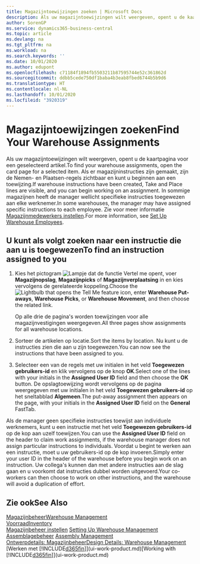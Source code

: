 ```yaml
---
title: Magazijntoewijzingen zoeken | Microsoft Docs
description: Als uw magazijntoewijzingen wilt weergeven, opent u de kaartpagina voor een geselecteerd artikel. Als er magazijninstructies zijn gemaakt, zijn de Nemen- en Plaatsen-regels zichtbaar en kunt u beginnen aan een toewijzing. In sommige magazijnen heeft de manager wellicht specifieke instructies toegewezen aan elke werknemer.
author: SorenGP
ms.service: dynamics365-business-central
ms.topic: article
ms.devlang: na
ms.tgt_pltfrm: na
ms.workload: na
ms.search.keywords: ''
ms.date: 10/01/2020
ms.author: edupont
ms.openlocfilehash: c71184f1894fb5503211b87595744e52c361862d
ms.sourcegitcommit: ddbb5cede750df1baba4b3eab8fbed6744b5b9d6
ms.translationtype: HT
ms.contentlocale: nl-NL
ms.lasthandoff: 10/01/2020
ms.locfileid: "3920319"
---
```

# <a name="find-your-warehouse-assignments"></a><span data-ttu-id="ab94e-105">Magazijntoewijzingen zoeken</span><span class="sxs-lookup"><span data-stu-id="ab94e-105">Find Your Warehouse Assignments</span></span>
<span data-ttu-id="ab94e-106">Als uw magazijntoewijzingen wilt weergeven, opent u de kaartpagina voor een geselecteerd artikel.</span><span class="sxs-lookup"><span data-stu-id="ab94e-106">To find your warehouse assignments, open the card page for a selected item.</span></span> <span data-ttu-id="ab94e-107">Als er magazijninstructies zijn gemaakt, zijn de Nemen- en Plaatsen-regels zichtbaar en kunt u beginnen aan een toewijzing.</span><span class="sxs-lookup"><span data-stu-id="ab94e-107">If warehouse instructions have been created, Take and Place lines are visible, and you can begin working on an assignment.</span></span> <span data-ttu-id="ab94e-108">In sommige magazijnen heeft de manager wellicht specifieke instructies toegewezen aan elke werknemer.</span><span class="sxs-lookup"><span data-stu-id="ab94e-108">In some warehouses, the manager may have assigned specific instructions to each employee.</span></span> <span data-ttu-id="ab94e-109">Zie voor meer informatie [Magazijnmedewerkers instellen](warehouse-how-to-set-up-warehouse-employees.md).</span><span class="sxs-lookup"><span data-stu-id="ab94e-109">For more information, see [Set Up Warehouse Employees](warehouse-how-to-set-up-warehouse-employees.md).</span></span>

## <a name="to-find-an-instruction-assigned-to-you"></a><span data-ttu-id="ab94e-110">U kunt als volgt zoeken naar een instructie die aan u is toegewezen</span><span class="sxs-lookup"><span data-stu-id="ab94e-110">To find an instruction assigned to you</span></span>  
1.  <span data-ttu-id="ab94e-111">Kies het pictogram ![Lampje dat de functie Vertel me opent](media/ui-search/search_small.png "Vertel me wat u wilt doen"), voer **Magazijnopslag**, **Magazijnpicks** of **Magazijnverplaatsing** in en kies vervolgens de gerelateerde koppeling.</span><span class="sxs-lookup"><span data-stu-id="ab94e-111">Choose the ![Lightbulb that opens the Tell Me feature](media/ui-search/search_small.png "Tell me what you want to do") icon, enter **Warehouse Put-aways**, **Warehouse Picks**, or **Warehouse Movement**, and then choose the related link.</span></span>

    <span data-ttu-id="ab94e-112">Op alle drie de pagina's worden toewijzingen voor alle magazijnvestigingen weergegeven.</span><span class="sxs-lookup"><span data-stu-id="ab94e-112">All three pages show assignments for all warehouse locations.</span></span>  

2. <span data-ttu-id="ab94e-113">Sorteer de artikelen op locatie.</span><span class="sxs-lookup"><span data-stu-id="ab94e-113">Sort the items by location.</span></span> <span data-ttu-id="ab94e-114">Nu kunt u de instructies zien die aan u zijn toegewezen.</span><span class="sxs-lookup"><span data-stu-id="ab94e-114">You can now see the instructions that have been assigned to you.</span></span>  
3. <span data-ttu-id="ab94e-115">Selecteer een van de regels met uw initialen in het veld **Toegewezen gebruikers-id** en klik vervolgens op de knop **OK**.</span><span class="sxs-lookup"><span data-stu-id="ab94e-115">Select one of the lines with your initials in the **Assigned User ID** field and then choose the **OK** button.</span></span> <span data-ttu-id="ab94e-116">De opslagtoewijzing wordt vervolgens op de pagina weergegeven met uw initialen in het veld **Toegewezen gebruikers-id** op het sneltabblad **Algemeen**.</span><span class="sxs-lookup"><span data-stu-id="ab94e-116">The put-away assignment then appears on the page, with your initials in the **Assigned User ID** field on the **General** FastTab.</span></span>  

<span data-ttu-id="ab94e-117">Als de manager geen specifieke instructies toewijst aan individuele werknemers, kunt u een instructie met het veld **Toegewezen gebruikers-id** op de kop aan uzelf toewijzen.</span><span class="sxs-lookup"><span data-stu-id="ab94e-117">You can use the **Assigned User ID** field on the header to claim work assignments, if the warehouse manager does not assign particular instructions to individuals.</span></span> <span data-ttu-id="ab94e-118">Voordat u begint te werken aan een instructie, moet u uw gebruikers-id op de kop invoeren.</span><span class="sxs-lookup"><span data-stu-id="ab94e-118">Simply enter your user ID in the header of the warehouse before you begin work on an instruction.</span></span> <span data-ttu-id="ab94e-119">Uw collega's kunnen dan met andere instructies aan de slag gaan en u voorkomt dat instructies dubbel worden uitgevoerd.</span><span class="sxs-lookup"><span data-stu-id="ab94e-119">Your co-workers can then choose to work on other instructions, and the warehouse will avoid a duplication of effort.</span></span>  

## <a name="see-also"></a><span data-ttu-id="ab94e-120">Zie ook</span><span class="sxs-lookup"><span data-stu-id="ab94e-120">See Also</span></span>  
[<span data-ttu-id="ab94e-121">Magazijnbeheer</span><span class="sxs-lookup"><span data-stu-id="ab94e-121">Warehouse Management</span></span>](warehouse-manage-warehouse.md)  
[<span data-ttu-id="ab94e-122">Voorraad</span><span class="sxs-lookup"><span data-stu-id="ab94e-122">Inventory</span></span>](inventory-manage-inventory.md)  
<span data-ttu-id="ab94e-123">[Magazijnbeheer instellen](warehouse-setup-warehouse.md)   </span><span class="sxs-lookup"><span data-stu-id="ab94e-123">[Setting Up Warehouse Management](warehouse-setup-warehouse.md)   </span></span>  
<span data-ttu-id="ab94e-124">[Assemblagebeheer](assembly-assemble-items.md)  </span><span class="sxs-lookup"><span data-stu-id="ab94e-124">[Assembly Management](assembly-assemble-items.md)  </span></span>  
[<span data-ttu-id="ab94e-125">Ontwerpdetails: Magazijnbeheer</span><span class="sxs-lookup"><span data-stu-id="ab94e-125">Design Details: Warehouse Management</span></span>](design-details-warehouse-management.md)  
<span data-ttu-id="ab94e-126">[Werken met [!INCLUDE[d365fin](includes/d365fin_md.md)]](ui-work-product.md)</span><span class="sxs-lookup"><span data-stu-id="ab94e-126">[Working with [!INCLUDE[d365fin](includes/d365fin_md.md)]](ui-work-product.md)</span></span> 
